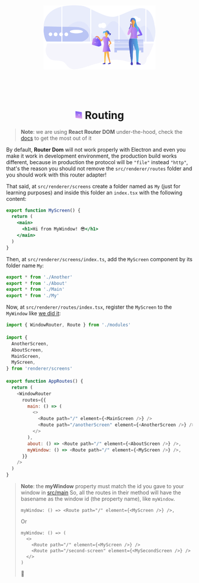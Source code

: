 <p align="center">
  <img src="./images/routing.svg" alt="" width="60%" />
</p>

<br />
<br />
<br />

<h1 align="center"><img src="./images/bullet.svg" width="20" /> Routing</h1>

> **Note**: we are using **React Router DOM** under-the-hood, check the [docs](https://reactrouter.com/en/main) to get the most out of it

By default, **Router Dom** will not work properly with Electron and even you make it work in development environment, the production build works different, because in production the protocol will be `"file"` instead `"http"`, that's the reason you should not remove the `src/renderer/routes` folder and you should work with this router adapter!

That said, at `src/renderer/screens` create a folder named as `My` (just for learning purposes) and inside this folder an `index.tsx` with the following content:

```jsx
export function MyScreen() {
  return (
    <main>
      <h1>Hi from MyWindow! 😎</h1>
    </main>
  )
}
```
Then, at `src/renderer/screens/index.ts`, add the `MyScreen` component by its folder name `My`:
```jsx
export * from './Another'
export * from './About'
export * from './Main'
export * from './My'
```
Now, at `src/renderer/routes/index.tsx`, register the `MyScreen` to the `MyWindow` like [we did it](./CREATING_WINDOWS.md#creating-a-regular-window):
```js
import { WindowRouter, Route } from './modules'

import {
  AnotherScreen,
  AboutScreen,
  MainScreen,
  MyScreen,
} from 'renderer/screens'

export function AppRoutes() {
  return (
    <WindowRouter
      routes={{
        main: () => (
          <>
            <Route path="/" element={<MainScreen />} />
            <Route path="/anotherScreen" element={<AnotherScreen />} />
          </>
        ),
        about: () => <Route path="/" element={<AboutScreen />} />,
        myWindow: () => <Route path="/" element={<MyScreen />} />,
      }}
    />
  )
}
```
> **Note**: the **myWindow** property must match the id you gave to your window in [src/main](https://github.com/daltonmenezes/electron-app/blob/main/src/main/windows/Main/index.ts#L10)
So, all the routes in their method will have the basename as the window id (the property name), like `myWindow`.
> ```tsx
> myWindow: () => <Route path="/" element={<MyScreen />} />,
> ```
> Or
> ```tsx
> myWindow: () => (
>   <>
>     <Route path="/" element={<MyScreen />} />
>     <Route path="/second-screen" element={<MySecondScreen />} />
>   </>
> )
> ```
> 🎉
